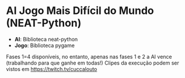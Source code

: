 # AI Jogo Mais Difícil do Mundo (NEAT-Python)
* **AI**: Biblioteca neat-python
* **Jogo**: Biblioteca pygame

Fases 1=4 disponíveis, no entanto, apenas nas fases 1 e 2 a AI vence (trabalhando para que ganhe em todas!)
Clipes da execução podem ser vistos em https://twitch.tv/cuccalouto
